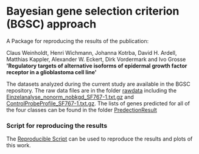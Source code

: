 # Bayesian gene selection criterion (BGSC) approach

A Package for reproducing the results of the publication:

Claus Weinholdt, Henri Wichmann, Johanna Kotrba, David H. Ardell, Matthias Kappler, Alexander W. Eckert, Dirk Vordermark and Ivo Grosse __'Regulatory targets of alternative isoforms of epidermal growth factor receptor in a glioblastoma cell line'__

The datasets analyzed during the current study are available in the BGSC repository. The raw data files are in the folder [rawdata](./rawdata/) including the [Einzelanalyse_nonorm_nobkgd_SF767-1.txt.gz](./rawdata/Einzelanalyse_nonorm_nobkgd_SF767-1.txt.gz) and [ControlProbeProfile_SF767-1.txt.gz](./rawdata/ControlProbeProfile_SF767-1.txt.gz). 
The lists of genes predicted for all of the four classes can be found in the folder [PredectionResult](./PredectionResult/)

### Script for reproducing the results
The [Reproducible Script](./ReproducibleScript.md) can be used to reproduce the results and plots of this work.

<!--  ### Paper Draft

[publication pdf](./Regulatory_targets_of_alternative_isoforms_of_epidermal_growth_factor_receptor_in_a_glioblastoma_cell_line.pdf)

 -->
 